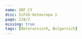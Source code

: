 ```yaml
---
name: GRF_CY
disc: SiFoX-Osteuropa 1
page: 228/2
missing: true
tags: [Belorussisch, Bulgarisch]
---
```

